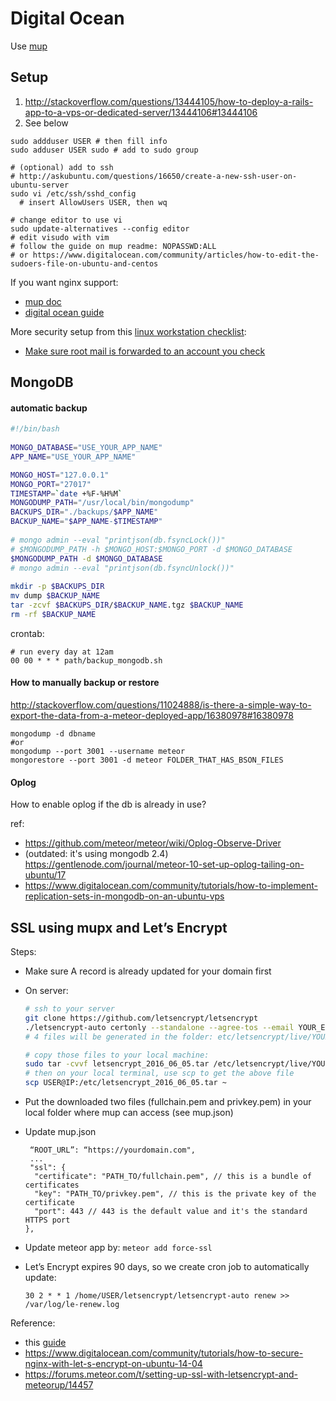 # Digital Ocean

Use [mup](https://github.com/arunoda/meteor-up)

## Setup
1. http://stackoverflow.com/questions/13444105/how-to-deploy-a-rails-app-to-a-vps-or-dedicated-server/13444106#13444106
2. See below

```shell
sudo addduser USER # then fill info
sudo adduser USER sudo # add to sudo group

# (optional) add to ssh 
# http://askubuntu.com/questions/16650/create-a-new-ssh-user-on-ubuntu-server
sudo vi /etc/ssh/sshd_config
  # insert AllowUsers USER, then wq
  
# change editor to use vi
sudo update-alternatives --config editor
# edit visudo with vim
# follow the guide on mup readme: NOPASSWD:ALL
# or https://www.digitalocean.com/community/articles/how-to-edit-the-sudoers-file-on-ubuntu-and-centos
```

If you want nginx support:
- [mup doc](https://github.com/arunoda/meteor-up/wiki/Using-Meteor-Up-with-NginX-vhosts)
- [digital ocean guide](https://www.digitalocean.com/community/tutorials/how-to-set-up-nginx-server-blocks-virtual-hosts-on-ubuntu-14-04-lts)

More security setup from this [linux workstation checklist](https://github.com/lfit/itpol/blob/master/linux-workstation-security.md):
- [Make sure root mail is forwarded to an account you check](https://github.com/lfit/itpol/blob/master/linux-workstation-security.md#root-mail)


## MongoDB

#### automatic backup

```bash
#!/bin/bash
 
MONGO_DATABASE="USE_YOUR_APP_NAME"
APP_NAME="USE_YOUR_APP_NAME"

MONGO_HOST="127.0.0.1"
MONGO_PORT="27017"
TIMESTAMP=`date +%F-%H%M`
MONGODUMP_PATH="/usr/local/bin/mongodump"
BACKUPS_DIR="./backups/$APP_NAME"
BACKUP_NAME="$APP_NAME-$TIMESTAMP"
 
# mongo admin --eval "printjson(db.fsyncLock())"
# $MONGODUMP_PATH -h $MONGO_HOST:$MONGO_PORT -d $MONGO_DATABASE
$MONGODUMP_PATH -d $MONGO_DATABASE
# mongo admin --eval "printjson(db.fsyncUnlock())"
 
mkdir -p $BACKUPS_DIR
mv dump $BACKUP_NAME
tar -zcvf $BACKUPS_DIR/$BACKUP_NAME.tgz $BACKUP_NAME
rm -rf $BACKUP_NAME

```

crontab:

```
# run every day at 12am
00 00 * * * path/backup_mongodb.sh

```


#### How to manually backup or restore
http://stackoverflow.com/questions/11024888/is-there-a-simple-way-to-export-the-data-from-a-meteor-deployed-app/16380978#16380978
```
mongodump -d dbname 
#or 
mongodump --port 3001 --username meteor 
mongorestore --port 3001 -d meteor FOLDER_THAT_HAS_BSON_FILES
```

#### Oplog
How to enable oplog if the db is already in use?

ref:
- https://github.com/meteor/meteor/wiki/Oplog-Observe-Driver
- (outdated: it's using mongodb 2.4) https://gentlenode.com/journal/meteor-10-set-up-oplog-tailing-on-ubuntu/17
- https://www.digitalocean.com/community/tutorials/how-to-implement-replication-sets-in-mongodb-on-an-ubuntu-vps


## SSL using mupx and Let’s Encrypt
Steps:
- Make sure A record is already updated for your domain first
- On server:


  ```bash
  # ssh to your server
  git clone https://github.com/letsencrypt/letsencrypt
  ./letsencrypt-auto certonly --standalone --agree-tos --email YOUR_EMAIL -d YOURDOMAIN.COM -d www.YOURDOMAIN.COM
  # 4 files will be generated in the folder: etc/letsencrypt/live/YOURDOMAIN.COM

  # copy those files to your local machine:
  sudo tar -cvvf letsencrypt_2016_06_05.tar /etc/letsencrypt/live/YOURDOMAIN.COM
  # then on your local terminal, use scp to get the above file
  scp USER@IP:/etc/letsencrypt_2016_06_05.tar ~
  ```
- Put the downloaded two files (fullchain.pem and privkey.pem) in your local folder where mup can access (see mup.json)
- Update mup.json

  ```
   “ROOT_URL”: “https://yourdomain.com",
   ...
   "ssl": {
    "certificate": "PATH_TO/fullchain.pem", // this is a bundle of certificates
    "key": "PATH_TO/privkey.pem", // this is the private key of the certificate
    "port": 443 // 443 is the default value and it's the standard HTTPS port
  },
  ```

- Update meteor app by: `meteor add force-ssl`
- Let’s Encrypt expires 90 days, so we create cron job to automatically update:
  ```
  30 2 * * 1 /home/USER/letsencrypt/letsencrypt-auto renew >> /var/log/le-renew.log
  ```


Reference: 
- this [guide](https://medium.com/@getdrizzle/deploying-meteor-app-with-free-ssl-certificate-mupx-letsencrypt-digital-ocean-7c85d90cc731#.ty1lahoh9
)
- https://www.digitalocean.com/community/tutorials/how-to-secure-nginx-with-let-s-encrypt-on-ubuntu-14-04
- https://forums.meteor.com/t/setting-up-ssl-with-letsencrypt-and-meteorup/14457